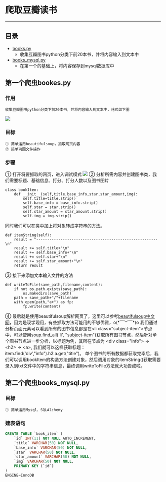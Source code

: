 # 爬取豆瓣读书
****
## 目录
* [books.py](#第一个爬虫bookespy)
	* 收集豆瓣图书python分类下前20本书，并将内容输入到文本中
* [books_mysql.py](#第二个爬虫books_mysqlpy)
	* 在第一个的基础上，将内容保存到mysql数据库中
## 第一个爬虫bookes.py
### 作用
	收集豆瓣图书python分类下前20本书，并将内容输入到文本中，格式如下图
![](http://p09g2sw3y.bkt.clouddn.com/python_spider_1_0.png)
### 目标
	① 简单运用beautifulsoup，抓取网页内容
	② 简单巩固文件操作
### 步骤
① 打开将要抓取的网页，进入调试模式
![](http://p09g2sw3y.bkt.clouddn.com/spider_1_1.jpg)
② 分析所需内容并创建图书类，我们需要标题、基础信息、打分、打分人数以及图书图片

```
class bookItem:
    def __init__(self,title,base_info,star,star_amount,img):
        self.title=title.strip()
        self.base_info = base_info.strip()
        self.star = star.strip()
        self.star_amount = star_amount.strip()
        self.img = img.strip()
```

同时我们可以在类中加上将对象转成字符串的方法。

```
def itemString(self):
    result = "-------------------------------------------------------\n"
    result += self.title+"\n"
    result += self.base_info+"\n"
    result += self.star+"\n"
    result += self.star_amount+"\n"
    return result
```
③ 接下来添加文本输入文件的方法
```
def writeToFile(save_path,filename,content):
    if not os.path.exists(save_path):
        os.makedirs(save_path)
    path = save_path+"/"+filename
    with open(path,"a+") as fp:
        fp.write(content)
```
④ 最后就是使用beautifulsoup解析网页了，这里可以参考[beautifulsoup中文网](https://www.crummy.com/software/BeautifulSoup/bs4/doc/index.zh.html)，因为是现学现用，有些抓取方法可能用的不够优雅，o(\*￣︶￣\*)o
我们通过分析页面元素可以看到所有的图书信息都是在&lt;li class="subject-item"&gt;节点中，可以使用soup.find_all('li', "subject-item")获取所有图书节点，然后针对单个图书节点进一步分析，以标题为例，其所在节点为 &lt;div class="info"&gt; → &lt;h2&gt; → &lt;a&gt;, 我们就可以这样获取标题：item.find('div',"info").h2.a.get("title")。
单个图书的所有数据都获取完毕后，我们可以调用bookItem的构造方法创建对象，然后调用对象的itemString()获取需要录入到txt文件中的字符串信息，最终调用writeToFile方法就大功告成啦。
## 第二个爬虫books_mysql.py
### 目标
	① 简单运用Mysql、SQLAlchemy
### 建表语句
```sql
CREATE TABLE `book_item` (
	`id` INT(11) NOT NULL AUTO_INCREMENT,
	`title` VARCHAR(50) NOT NULL,
	`base_info` VARCHAR(50) NOT NULL,
	`star` VARCHAR(50) NOT NULL,
	`star_amount` VARCHAR(50) NOT NULL,
	`img` VARCHAR(50) NOT NULL,
	PRIMARY KEY (`id`)
)
ENGINE=InnoDB
```
	
